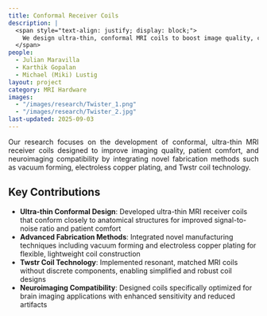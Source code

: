 ```yaml
---
title: Conformal Receiver Coils
description: |
  <span style="text-align: justify; display: block;">
    We design ultra-thin, conformal MRI coils to boost image quality, comfort, and neuroimaging using advanced fabrication methods.
  </span>
people:
  - Julian Maravilla
  - Karthik Gopalan
  - Michael (Miki) Lustig
layout: project
category: MRI Hardware
images:
  - "/images/research/Twister_1.png"
  - "/images/research/Twister_2.jpg"
last-updated: 2025-09-03
---
```


<p style="text-align: justify;">
Our research focuses on the development of conformal, ultra-thin MRI receiver coils designed to improve imaging quality, patient comfort, and neuroimaging compatibility by integrating novel fabrication methods such as vacuum forming, electroless copper plating, and Twstr coil technology.
</p>


## Key Contributions

- **Ultra-thin Conformal Design**: Developed ultra-thin MRI receiver coils that conform closely to anatomical structures for improved signal-to-noise ratio and patient comfort
- **Advanced Fabrication Methods**: Integrated novel manufacturing techniques including vacuum forming and electroless copper plating for flexible, lightweight coil construction
- **Twstr Coil Technology**: Implemented resonant, matched MRI coils without discrete components, enabling simplified and robust coil designs
- **Neuroimaging Compatibility**: Designed coils specifically optimized for brain imaging applications with enhanced sensitivity and reduced artifacts


